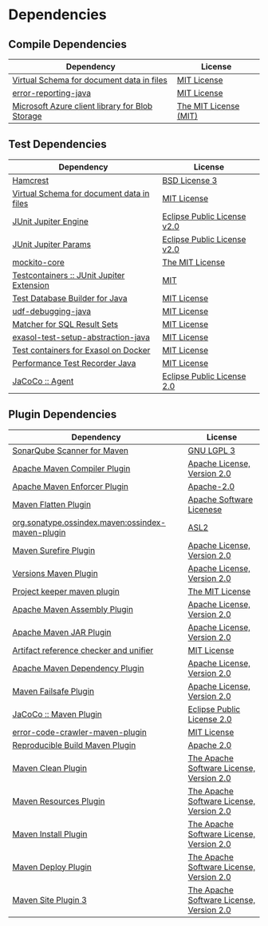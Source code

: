 <!-- @formatter:off -->
# Dependencies

## Compile Dependencies

| Dependency                                           | License                    |
| ---------------------------------------------------- | -------------------------- |
| [Virtual Schema for document data in files][0]       | [MIT License][1]           |
| [error-reporting-java][2]                            | [MIT License][3]           |
| [Microsoft Azure client library for Blob Storage][4] | [The MIT License (MIT)][5] |

## Test Dependencies

| Dependency                                      | License                          |
| ----------------------------------------------- | -------------------------------- |
| [Hamcrest][6]                                   | [BSD License 3][7]               |
| [Virtual Schema for document data in files][0]  | [MIT License][1]                 |
| [JUnit Jupiter Engine][8]                       | [Eclipse Public License v2.0][9] |
| [JUnit Jupiter Params][8]                       | [Eclipse Public License v2.0][9] |
| [mockito-core][10]                              | [The MIT License][11]            |
| [Testcontainers :: JUnit Jupiter Extension][12] | [MIT][5]                         |
| [Test Database Builder for Java][13]            | [MIT License][14]                |
| [udf-debugging-java][15]                        | [MIT License][16]                |
| [Matcher for SQL Result Sets][17]               | [MIT License][18]                |
| [exasol-test-setup-abstraction-java][19]        | [MIT License][20]                |
| [Test containers for Exasol on Docker][21]      | [MIT License][22]                |
| [Performance Test Recorder Java][23]            | [MIT License][24]                |
| [JaCoCo :: Agent][25]                           | [Eclipse Public License 2.0][26] |

## Plugin Dependencies

| Dependency                                              | License                                        |
| ------------------------------------------------------- | ---------------------------------------------- |
| [SonarQube Scanner for Maven][27]                       | [GNU LGPL 3][28]                               |
| [Apache Maven Compiler Plugin][29]                      | [Apache License, Version 2.0][30]              |
| [Apache Maven Enforcer Plugin][31]                      | [Apache-2.0][30]                               |
| [Maven Flatten Plugin][32]                              | [Apache Software Licenese][30]                 |
| [org.sonatype.ossindex.maven:ossindex-maven-plugin][33] | [ASL2][34]                                     |
| [Maven Surefire Plugin][35]                             | [Apache License, Version 2.0][30]              |
| [Versions Maven Plugin][36]                             | [Apache License, Version 2.0][30]              |
| [Project keeper maven plugin][37]                       | [The MIT License][38]                          |
| [Apache Maven Assembly Plugin][39]                      | [Apache License, Version 2.0][30]              |
| [Apache Maven JAR Plugin][40]                           | [Apache License, Version 2.0][30]              |
| [Artifact reference checker and unifier][41]            | [MIT License][42]                              |
| [Apache Maven Dependency Plugin][43]                    | [Apache License, Version 2.0][30]              |
| [Maven Failsafe Plugin][44]                             | [Apache License, Version 2.0][30]              |
| [JaCoCo :: Maven Plugin][45]                            | [Eclipse Public License 2.0][26]               |
| [error-code-crawler-maven-plugin][46]                   | [MIT License][47]                              |
| [Reproducible Build Maven Plugin][48]                   | [Apache 2.0][34]                               |
| [Maven Clean Plugin][49]                                | [The Apache Software License, Version 2.0][34] |
| [Maven Resources Plugin][50]                            | [The Apache Software License, Version 2.0][34] |
| [Maven Install Plugin][51]                              | [The Apache Software License, Version 2.0][34] |
| [Maven Deploy Plugin][52]                               | [The Apache Software License, Version 2.0][34] |
| [Maven Site Plugin 3][53]                               | [The Apache Software License, Version 2.0][34] |

[0]: https://github.com/exasol/virtual-schema-common-document-files/
[1]: https://github.com/exasol/virtual-schema-common-document-files/blob/main/LICENSE
[2]: https://github.com/exasol/error-reporting-java/
[3]: https://github.com/exasol/error-reporting-java/blob/main/LICENSE
[4]: https://github.com/Azure/azure-sdk-for-java
[5]: http://opensource.org/licenses/MIT
[6]: http://hamcrest.org/JavaHamcrest/
[7]: http://opensource.org/licenses/BSD-3-Clause
[8]: https://junit.org/junit5/
[9]: https://www.eclipse.org/legal/epl-v20.html
[10]: https://github.com/mockito/mockito
[11]: https://github.com/mockito/mockito/blob/main/LICENSE
[12]: https://testcontainers.org
[13]: https://github.com/exasol/test-db-builder-java/
[14]: https://github.com/exasol/test-db-builder-java/blob/main/LICENSE
[15]: https://github.com/exasol/udf-debugging-java/
[16]: https://github.com/exasol/udf-debugging-java/blob/main/LICENSE
[17]: https://github.com/exasol/hamcrest-resultset-matcher/
[18]: https://github.com/exasol/hamcrest-resultset-matcher/blob/main/LICENSE
[19]: https://github.com/exasol/exasol-test-setup-abstraction-java/
[20]: https://github.com/exasol/exasol-test-setup-abstraction-java/blob/main/LICENSE
[21]: https://github.com/exasol/exasol-testcontainers/
[22]: https://github.com/exasol/exasol-testcontainers/blob/main/LICENSE
[23]: https://github.com/exasol/performance-test-recorder-java/
[24]: https://github.com/exasol/performance-test-recorder-java/blob/main/LICENSE
[25]: https://www.eclemma.org/jacoco/index.html
[26]: https://www.eclipse.org/legal/epl-2.0/
[27]: http://sonarsource.github.io/sonar-scanner-maven/
[28]: http://www.gnu.org/licenses/lgpl.txt
[29]: https://maven.apache.org/plugins/maven-compiler-plugin/
[30]: https://www.apache.org/licenses/LICENSE-2.0.txt
[31]: https://maven.apache.org/enforcer/maven-enforcer-plugin/
[32]: https://www.mojohaus.org/flatten-maven-plugin/
[33]: https://sonatype.github.io/ossindex-maven/maven-plugin/
[34]: http://www.apache.org/licenses/LICENSE-2.0.txt
[35]: https://maven.apache.org/surefire/maven-surefire-plugin/
[36]: https://www.mojohaus.org/versions/versions-maven-plugin/
[37]: https://github.com/exasol/project-keeper/
[38]: https://github.com/exasol/project-keeper/blob/main/LICENSE
[39]: https://maven.apache.org/plugins/maven-assembly-plugin/
[40]: https://maven.apache.org/plugins/maven-jar-plugin/
[41]: https://github.com/exasol/artifact-reference-checker-maven-plugin/
[42]: https://github.com/exasol/artifact-reference-checker-maven-plugin/blob/main/LICENSE
[43]: https://maven.apache.org/plugins/maven-dependency-plugin/
[44]: https://maven.apache.org/surefire/maven-failsafe-plugin/
[45]: https://www.jacoco.org/jacoco/trunk/doc/maven.html
[46]: https://github.com/exasol/error-code-crawler-maven-plugin/
[47]: https://github.com/exasol/error-code-crawler-maven-plugin/blob/main/LICENSE
[48]: http://zlika.github.io/reproducible-build-maven-plugin
[49]: http://maven.apache.org/plugins/maven-clean-plugin/
[50]: http://maven.apache.org/plugins/maven-resources-plugin/
[51]: http://maven.apache.org/plugins/maven-install-plugin/
[52]: http://maven.apache.org/plugins/maven-deploy-plugin/
[53]: http://maven.apache.org/plugins/maven-site-plugin/
